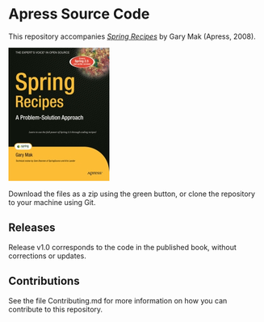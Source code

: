 # Apress Source Code

This repository accompanies [*Spring Recipes*](http://www.apress.com/9781590599792) by Gary Mak (Apress, 2008).

[comment]: #cover
![Cover image](9781590599792.jpg)

Download the files as a zip using the green button, or clone the repository to your machine using Git.

## Releases

Release v1.0 corresponds to the code in the published book, without corrections or updates.

## Contributions

See the file Contributing.md for more information on how you can contribute to this repository.
